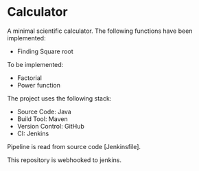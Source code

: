 # Calculator

A minimal scientific calculator. The following functions have been implemented:
- Finding Square root

To be implemented:
- Factorial
- Power function

The project uses the following stack: 
- Source Code: Java
- Build Tool: Maven
- Version Control: GitHub
- CI: Jenkins

Pipeline is read from source code [Jenkinsfile].

This repository is webhooked to jenkins.
